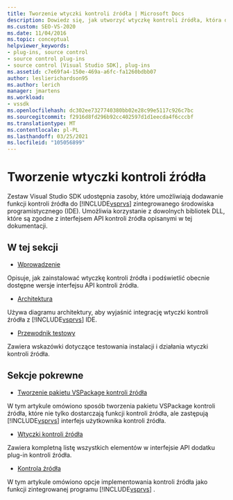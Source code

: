```yaml
---
title: Tworzenie wtyczki kontroli źródła | Microsoft Docs
description: Dowiedz się, jak utworzyć wtyczkę kontroli źródła, która dodaje możliwości kontroli źródła do zintegrowanego środowiska programistycznego (IDE) programu Visual Studio.
ms.custom: SEO-VS-2020
ms.date: 11/04/2016
ms.topic: conceptual
helpviewer_keywords:
- plug-ins, source control
- source control plug-ins
- source control [Visual Studio SDK], plug-ins
ms.assetid: c7e69fa4-150e-469a-a6fc-fa1260bdbb07
author: leslierichardson95
ms.author: lerich
manager: jmartens
ms.workload:
- vssdk
ms.openlocfilehash: dc302ee7327740380bb02e28c99e5117c926c7bc
ms.sourcegitcommit: f2916d8fd296b92cc402597d1d1eecda4f6cccbf
ms.translationtype: MT
ms.contentlocale: pl-PL
ms.lasthandoff: 03/25/2021
ms.locfileid: "105056899"
---
```

# <a name="create-a-source-control-plug-in"></a>Tworzenie wtyczki kontroli źródła
Zestaw Visual Studio SDK udostępnia zasoby, które umożliwiają dodawanie funkcji kontroli źródła do [!INCLUDE[vsprvs](../../code-quality/includes/vsprvs_md.md)] zintegrowanego środowiska programistycznego (IDE). Umożliwia korzystanie z dowolnych bibliotek DLL, które są zgodne z interfejsem API kontroli źródła opisanymi w tej dokumentacji.

## <a name="in-this-section"></a>W tej sekcji
- [Wprowadzenie](../../extensibility/internals/getting-started-with-source-control-plug-ins.md)

 Opisuje, jak zainstalować wtyczkę kontroli źródła i podświetlić obecnie dostępne wersje interfejsu API kontroli źródła.

- [Architektura](../../extensibility/internals/source-control-plug-in-architecture.md)

 Używa diagramu architektury, aby wyjaśnić integrację wtyczki kontroli źródła z [!INCLUDE[vsprvs](../../code-quality/includes/vsprvs_md.md)] IDE.

- [Przewodnik testowy](../../extensibility/internals/test-guide-for-source-control-plug-ins.md)

 Zawiera wskazówki dotyczące testowania instalacji i działania wtyczki kontroli źródła.

## <a name="related-sections"></a>Sekcje pokrewne
- [Tworzenie pakietu VSPackage kontroli źródła](../../extensibility/internals/creating-a-source-control-vspackage.md)

 W tym artykule omówiono sposób tworzenia pakietu VSPackage kontroli źródła, które nie tylko dostarczają funkcji kontroli źródła, ale zastępują [!INCLUDE[vsprvs](../../code-quality/includes/vsprvs_md.md)] interfejs użytkownika kontroli źródła.

- [Wtyczki kontroli źródła](../../extensibility/source-control-plug-ins.md)

 Zawiera kompletną listę wszystkich elementów w interfejsie API dodatku plug-in kontroli źródła.

- [Kontrola źródła](../../extensibility/internals/source-control.md)

 W tym artykule omówiono opcje implementowania kontroli źródła jako funkcji zintegrowanej programu [!INCLUDE[vsprvs](../../code-quality/includes/vsprvs_md.md)] .
